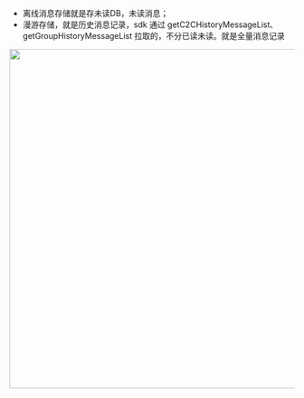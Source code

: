- 离线消息存储就是存未读DB，未读消息；
- 漫游存储，就是历史消息记录，sdk 通过 getC2CHistoryMessageList、getGroupHistoryMessageList 拉取的，不分已读未读。就是全量消息记录

<img src="https://mike-1255355338.cos.ap-guangzhou.myqcloud.com/article/2023/8/own_mike_fdb08db70d98fbc749.png" width="600">
